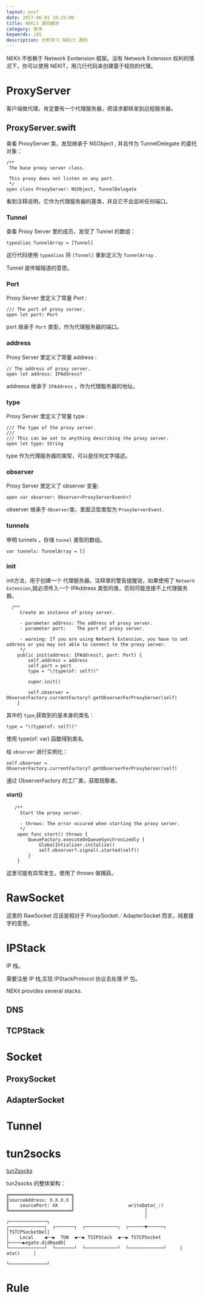 ```yaml
---
layout: post
date: 2017-06-01 10:25:00
title: NEKit 源码解析
category: 技术
keywords: iOS
description: 分析学习 NEKit 源码
---
```


NEKit 不依赖于 Network Exntension 框架。没有 Network Extension 权利的情况下，你可以使用 NEKIT，用几行代码来创建基于规则的代理。



# ProxyServer

客户端做代理，肯定要有一个代理服务器，把请求都转发到远程服务器。

## ProxyServer.swift

查看 ProxyServer 类，发现继承于 NSObject , 并且作为 TunnelDelegate 的委托对象：

```
/**
 The base proxy server class.
 
 This proxy does not listen on any port.
 */
open class ProxyServer: NSObject, TunnelDelegate
```

看到注释说明，它作为代理服务器的基类，并且它不会监听任何端口。


### Tunnel

查看 Proxy Server 里的成员，发现了 Tunnel 的数组：

```
typealias TunnelArray = [Tunnel]
```

这行代码使用 `typealias` 将 `[Tunnel]` 重新定义为 `TunnelArray` .


Tunnel 是传输隧道的意思。

### Port 

Proxy Server 里定义了常量 Port :

```
/// The port of proxy server.
open let port: Port
```

port 继承于 `Port` 类型，作为代理服务器的端口。

### address

Proxy Server 里定义了常量 address :

```
// The address of proxy server.
open let address: IPAddress?
```

addreess 继承于 `IPAddress` ，作为代理服务器的地址。

### type

Proxy Server 里定义了常量 type :

```
/// The type of the proxy server.
///
/// This can be set to anything describing the proxy server.
open let type: String
```

type 作为代理服务器的类型，可以是任何文字描述。

### observer

Proxy Server 里定义了 observer 变量: 

```
open var observer: Observer<ProxyServerEvent>?
```

observer 继承于 `Observer`类，里面泛型类型为 `ProxyServerEvent`.

### tunnels

申明 tunnels ，存储 `tunnel` 类型的数组。

```
var tunnels: TunnelArray = []
```

### init

init方法，用于创建一个 代理服务器。注释里的警告提醒说，如果使用了 `Network Extension`,就必须传入一个 IPAddress 类型的值，否则可能连接不上代理服务器。


```
  /**
     Create an instance of proxy server.
     
     - parameter address: The address of proxy server.
     - parameter port:    The port of proxy server.
     
     - warning: If you are using Network Extension, you have to set address or you may not able to connect to the proxy server.
     */
    public init(address: IPAddress?, port: Port) {
        self.address = address
        self.port = port
        type = "\(type(of: self))"

        super.init()

        self.observer = ObserverFactory.currentFactory?.getObserverForProxyServer(self)
    }
```

其中的 `type`,获取到的是本身的类名：

```
type = "\(type(of: self))"
```

使用 type(of: var) 函数得到类名.

给 `observer` 进行实例化：

```
self.observer = ObserverFactory.currentFactory?.getObserverForProxyServer(self)
```

通过 ObserverFactory 的工厂类，获取观察者。

#### start()

```
   /**
     Start the proxy server.
     
     - throws: The error occured when starting the proxy server.
     */
    open func start() throws {
        QueueFactory.executeOnQueueSynchronizedly {
            GlobalIntializer.initalize()
            self.observer?.signal(.started(self))
        }
    }
```

这里可能有异常发生，使用了 throws 做捕获。 


# RawSocket

这里的 RawSocket 应该是相对于 ProxySocket／AdapterSocket 而言，纯套接字的意思。

# IPStack 

IP 栈。

需要注册 IP 栈,实现 IPStackProtocol 协议去处理 IP 包。

NEKit provides several stacks.

## DNS

## TCPStack

# Socket

## ProxySocket 

## AdapterSocket

# Tunnel

# tun2socks

[tun2socks](https://github.com/zhuhaow/tun2socks)

tun2socks 的整体架构：

```
╔═══════════════════════╗                                                       
║sourceAddress: X.X.X.X ║                                                       
║    sourcePort: XX     ║                    writeData(_:)                      
╚═══════════════════════╝                          │                            
                                                   │            ┌──────────────┐
┌─────────────┐  ┌───────┐  ┌────────────┐  ┌──────▼──────┐     │TSTCPSocketDel│
│    Local    ◀──▶  TUN  ◀──▶ TSIPStack  ◀──▶ TSTCPSocket ├─────▶egate.didReadD│
└─────────────┘  └───────┘  └────────────┘  └─────────────┘     │    ata()     │
                                                                └──────────────┘

```


# Rule


